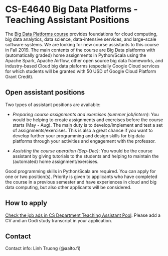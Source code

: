 # CS-E4640 Big Data Platforms - Teaching Assistant Positions

The [Big Data Platforms course](https://oodi.aalto.fi/a/opintjakstied.jsp?Kieli=6&html=1&Tunniste=CS-E4640) provides foundations for cloud computing, big data analytics, data science, data-intensive services, and large-scale software systems. We are looking for new course assistants to this course in Fall 2019. The main contents of the course are Big Data platforms with (automatically graded) home assignments in Python/Scala using the Apache Spark, Apache Airflow, other open source big data frameworks, and industry-based Cloud big data plaforms (especially Google Cloud services for which students  will be granted with 50 USD of Google Cloud Platform Grant Credit).

## Open assistant positions

Two types of assistant positions are available:

* _Preparing course assignments and exercises (summer job/intern)_: You would be helping to create assignments and exercises before the course starts (May - Aug). The main duty is to develop/implement and test a set of assignments/exercises. This is also a great chance if you want to develop further your programming and design skills for big data platforms through  your  activities and engagement with the professor.

* _Assisting the course operation (Sep-Dec)_: You would be the course assistant by giving tutorials to the students and helping to maintain the (automated) home assignment/exercises.


Good programming skills in Python/Scala are required. You can apply for one or two position(s). Priority is given to applicants who have completed the course in a previous semester and have experiences in cloud and big data computing,  but also other applicants will be considered.

## How to apply
[Check the job ads in CS Department Teaching Assistant Pool](https://sami.cs.hut.fi/). Please add a CV and an Oodi study transcript in your application.


## Contact

Contact info: Linh Truong (@aalto.fi)
